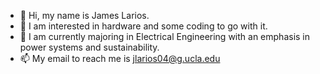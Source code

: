 - 👋 Hi, my name is James Larios.
- 👀 I am interested in hardware and some coding to go with it. 
- 🌱 I am currently majoring in Electrical Engineering with an emphasis in power systems and sustainability. 
- 📫 My email to reach me is jlarios04@g.ucla.edu

<!---
ElectroShock04/ElectroShock04 is a ✨ special ✨ repository because its `README.md` (this file) appears on your GitHub profile.
You can click the Preview link to take a look at your changes.
--->
